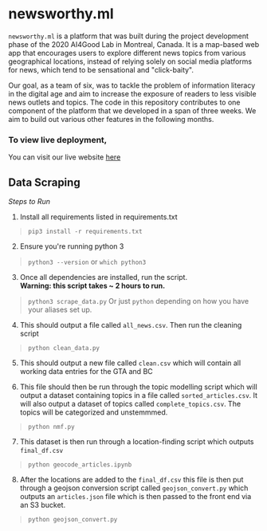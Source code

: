 # newsworthy.ml

`newsworthy.ml` is a platform that was built during the project development phase of the 2020 AI4Good Lab in Montreal, Canada. It is a map-based web app that encourages users to explore different news topics from various geographical locations, instead of relying solely on social media platforms for news, which tend to be sensational and "click-baity".

Our goal, as a team of six, was to tackle the problem of information literacy in the digital age and aim to increase the exposure of readers to less visible news outlets and topics. The code in this repository contributes to one component of the platform that we developed in a span of three weeks. We aim to build out various other features in the following months.


### To view live deployment,

You can visit our live website [here](https://reclassifed-frontend-git-master.harpriyabagri.vercel.app/)


## Data Scraping

_Steps to Run_

1. Install all requirements listed in requirements.txt
> `pip3 install -r requirements.txt`

2. Ensure you're running python 3
> `python3 --version` or `which python3`

3. Once all dependencies are installed, run the script.<br> **Warning: this script takes ~ 2 hours to run.**
> `python3 scrape_data.py`
> Or just `python` depending on how you have your aliases set up.

4. This should output a file called `all_news.csv`. Then run the cleaning script
> `python clean_data.py`

5. This should output a new file called `clean.csv` which will contain all working data entries for the GTA and BC

6. This file should then be run through the topic modelling script which will output a dataset containing topics in a file called `sorted_articles.csv`. It will also output a dataset of topics called `complete_topics.csv`. The topics will be categorized and unstemmmed. 
> `python nmf.py`

7. This dataset is then run through a location-finding script which outputs `final_df.csv`
> `python geocode_articles.ipynb`

8. After the locations are added to the `final_df.csv` this file is then put through a geojson conversion script called `geojson_convert.py` which outputs an `articles.json` file which is then passed to the front end via an S3 bucket.
> `python geojson_convert.py`
